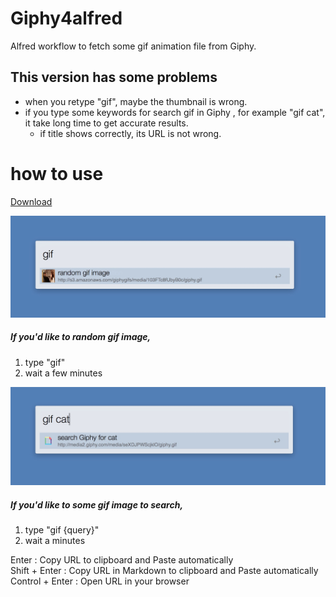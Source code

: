# Giphy4alfred
Alfred workflow to fetch some gif animation file from Giphy.








## This version has some problems
- when you retype "gif", maybe the thumbnail is wrong.  
- if you type some keywords for search gif in Giphy , for example "gif cat", it take long time to get accurate results.  
  - if title shows correctly, its URL is not wrong.



# how to use 
[Download](./gif.alfredworkflow?raw=ture)

![img1](./img/cap1.jpg)
##### If you'd like to random gif image,  
1. type "gif"  
2. wait a few minutes    



![img2](./img/cap2.jpg)
##### If you'd like to some gif image to search,  
1. type "gif {query}"  
2. wait a minutes  



Enter : Copy URL to clipboard and Paste automatically  
Shift + Enter : Copy URL in Markdown to clipboard and Paste automatically  
Control + Enter : Open URL in your browser
